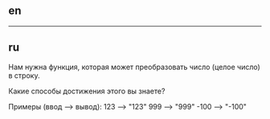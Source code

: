 ## en

---

## ru

Нам нужна функция, которая может преобразовать число (целое число) в строку.

Какие способы достижения этого вы знаете?

Примеры (ввод --> вывод):
123 --> "123"
999 --> "999"
-100 --> "-100"

